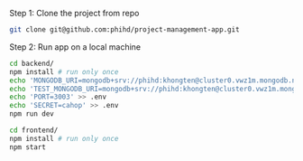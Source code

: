 Step 1: Clone the project from repo
```bash
git clone git@github.com:phihd/project-management-app.git
```

Step 2: Run app on a local machine
```bash
cd backend/
npm install # run only once
echo 'MONGODB_URI=mongodb+srv://phihd:khongten@cluster0.vwz1m.mongodb.net/projectApp?retryWrites=true&w=majority' >> .env
echo 'TEST_MONGODB_URI=mongodb+srv://phihd:khongten@cluster0.vwz1m.mongodb.net/testProjectApp?retryWrites=true&w=majority' >> .env
echo 'PORT=3003' >> .env
echo 'SECRET=cahop' >> .env
npm run dev
```
```bash
cd frontend/
npm install # run only once
npm start
```


